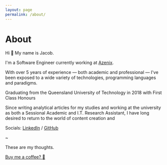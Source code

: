 ```yaml
---
layout: page
permalink: /about/
---
```


# About

Hi 👋 My name is Jacob.

I'm a Software Engineer currently working at [Azenix](http://azenix.com.au/).

With over 5 years of experience &mdash; both academic and professional &mdash; I've been exposed to a wide variety of technologies, programming languages and paradigms.

Graduating from the Queensland University of Technology in 2018 with First Class Honours

Since writing analytical articles for my studies and working at the university as both a Sessional Academic and I.T. Research Assistant, I have long desired to return to the world of content creation and

Socials: [LinkedIn](https://www.linkedin.com/in/{{site.linkedin_username}}) / [GitHub](https://github.com/{{site.github_username}})

~

These are my thoughts.

[Buy me a coffee? 🍵](https://buymeacoffee.com/jacobjmarks)
